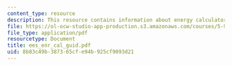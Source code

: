 ```yaml
---
content_type: resource
description: This resource contains information about energy calculator guidance.
file: https://ol-ocw-studio-app-production.s3.amazonaws.com/courses/5-92-energy-environment-and-society-spring-2007/8b83c49b387365cfe94b925cf9093d21_ees_enr_cal_guid.pdf
file_type: application/pdf
resourcetype: Document
title: ees_enr_cal_guid.pdf
uid: 8b83c49b-3873-65cf-e94b-925cf9093d21
---
```

